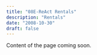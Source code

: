 ```yaml
---
title: "08E-ReAct Rentals"
description: "Rentals"
date: "2008-10-30"
draft: false
---
```


Content of the page coming soon.
